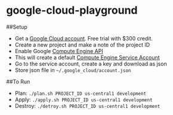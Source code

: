 # google-cloud-playground

##Setup
- Get a [Google Cloud account](https://cloud.google.com). Free trial with $300 credit.
- Create a new project and make a note of the project ID
- Enable Google [Compute Engine API](https://console.developers.google.com/apis/api/compute.googleapis.com)
- This will create a default [Compute Engine Service Account](https://console.developers.google.com/iam-admin/serviceaccounts/)
- Go to the service account, create a key and download as json
- Store json file in `~/.google_cloud/account.json`

##To Run
- Plan: `./plan.sh PROJECT_ID us-central1 development`
- Apply: `./apply.sh PROJECT_ID us-central1 development`
- Destroy: `./detroy.sh PROJECT_ID us-central1 development`